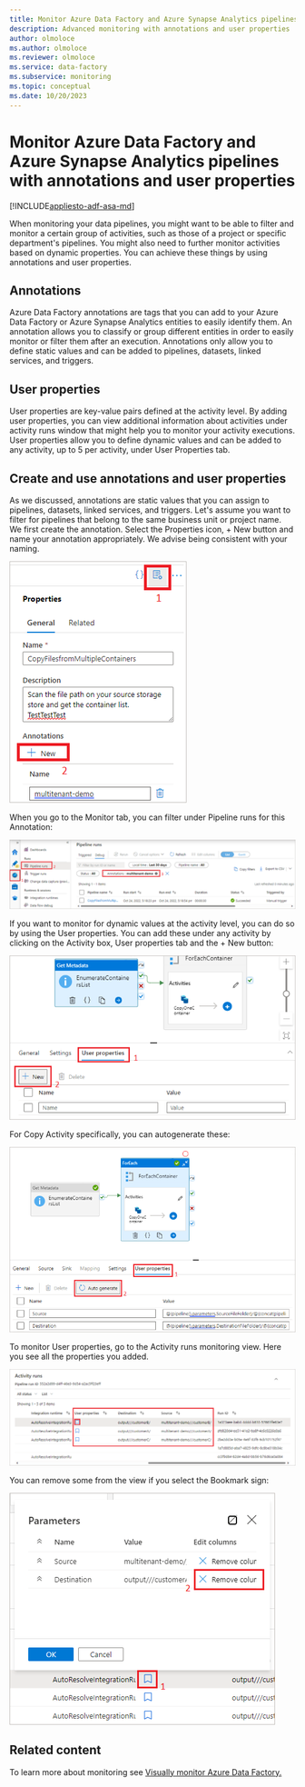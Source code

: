 ```yaml
---
title: Monitor Azure Data Factory and Azure Synapse Analytics pipelines with annotations and user properties
description: Advanced monitoring with annotations and user properties
author: olmoloce
ms.author: olmoloce
ms.reviewer: olmoloce
ms.service: data-factory
ms.subservice: monitoring
ms.topic: conceptual
ms.date: 10/20/2023
---
```


# Monitor Azure Data Factory and Azure Synapse Analytics pipelines with annotations and user properties

[!INCLUDE[appliesto-adf-asa-md](includes/appliesto-adf-asa-md.md)]

When monitoring your data pipelines, you might want to be able to filter and monitor a certain group of activities, such as those of a project or specific department's pipelines. You might also need to further monitor activities based on dynamic properties. You can achieve these things by using annotations and user properties.

## Annotations

Azure Data Factory annotations are tags that you can add to your Azure Data Factory or Azure Synapse Analytics entities to easily identify them. An annotation allows you to classify or group different entities in order to easily monitor or filter them after an execution. Annotations only allow you to define static values and can be added to pipelines, datasets, linked services, and triggers.

## User properties

User properties are key-value pairs defined at the activity level. By adding user properties, you can view additional information about activities under activity runs window that might help you to monitor your activity executions.
User properties allow you to define dynamic values and can be added to any activity, up to 5 per activity, under User Properties tab.

## Create and use annotations and user properties

As we discussed, annotations are static values that you can assign to pipelines, datasets, linked services, and triggers. Let's assume you want to filter for pipelines that belong to the same business unit or project name. We first create the annotation. Select the Properties icon, + New button and name your annotation appropriately. We advise being consistent with your naming.

![Screenshot showing how to create an annotation.](./media/concepts-annotations-user-properties/create-annotations.png "Create Annotation")

When you go to the Monitor tab, you can filter under Pipeline runs for this Annotation:

![Screenshot showing how to monitor an annotations.](./media/concepts-annotations-user-properties/monitor-annotations.png "Monitor Annotations")

If you want to monitor for dynamic values at the activity level, you can do so by using the User properties. You can add these under any activity by clicking on the Activity box, User properties tab and the + New button:

![Screenshot showing how to create user properties.](./media/concepts-annotations-user-properties/create-user-properties.png "Create User Properties")

For Copy Activity specifically, you can autogenerate these:

![Screenshot showing User Properties under Copy activity.](./media/concepts-annotations-user-properties/copy-activity-user-properties.png "Copy Activity User Properties")

To monitor User properties, go to the Activity runs monitoring view. Here you see all the properties you added.

![Screenshot showing how to use User Properties in the Monitor tab.](./media/concepts-annotations-user-properties/monitor-user-properties.png "Monitor User Properties")

You can remove some from the view if you select the Bookmark sign:

![Screenshot showing how to remove User Properties.](./media/concepts-annotations-user-properties/remove-user-properties.png "Remove User Properties")

## Related content

To learn more about monitoring see [Visually monitor Azure Data Factory.](./monitor-visually.md)
